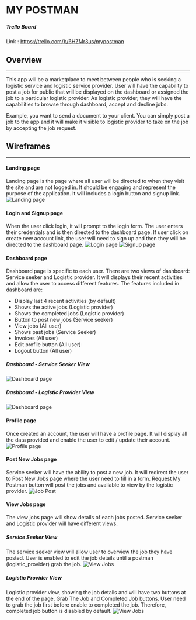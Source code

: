 # MY POSTMAN

##### Trello Board
Link : https://trello.com/b/6HZMr3us/mypostman


## Overview
***
This app will be a marketplace to meet between people who is seeking a logistic service and logistic service provider. User will have the capability to post a job for public that will be displayed on the dashboard or assigned  the job to a particular logistic provider. As logistic provider, they will have the capabilities to browse through dashboard, accept and decline jobs.

Example, you want to send a document to your client. You can simply post a job to the app and it will make it visible to logistic provider to take on the job by accepting the job request.

## Wireframes
***
#### Landing page
Landing page is the page where all user will be directed to when they visit the site and are not logged in. It should be engaging and represent the purpose of the application. It will includes a login button and signup link.
![Landing page](docs/wire-frames/landing_page.png)
#### Login and Signup page
When the user click login, it will prompt to the login form. The user enters their credentials and is then directed to the dashboard page. If user click on create new account link, the user will need to sign up and then they will be directed to the dashboard page.
![Login page](docs/wire-frames/login_page.png) 
![Signup page](docs/wire-frames/signup_page.png)
#### Dashboard page
Dashboard page is specific to each user. There are two views of dashboard: Service seeker and Logistic provider. It will displays their recent activities and allow the user to access different features. The features included in dashboard are:
- Display last 4 recent activities (by default)
- Shows the active jobs (Logistic provider)
- Shows the completed jobs (Logistic provider)
- Button to post new jobs (Service seeker)
- View jobs (All user)
- Shows past jobs (Service Seeker)
- Invoices (All user)
- Edit profile button (All user)
- Logout button (All user)

##### Dashboard - Service Seeker View
![Dashboard page](docs/wire-frames/dashboard_page_service_seeker.png)
##### Dashboard - Logistic Provider View
![Dashboard page](docs/wire-frames/dashboard_page_logistic_provider.png)

#### Profile page
Once created an account, the user will have a profile page. It will display all the data provided and enable the user to edit / update their account.
![Profile page](docs/wire-frames/profile_page.png)

#### Post New Jobs page
Service seeker will have the ability to post a new job. It will redirect the user to Post New Jobs page where the user need to fill in a form. Request My Postman button will post the jobs and available to view by the logistic provider.
![Job Post](docs/wire-frames/job_posting.png)

#### View Jobs page
The view jobs page will show details of each jobs posted. Service seeker and Logistic provider will have different views.

##### Service Seeker View
The service seeker view will allow user to overview the job they have posted. User is enabled to edit the job details until a postman (logistic_provider) grab the job.
![View Jobs](docs/wire-frames/view_jobs_service_seeker.png)

##### Logistic Provider View
Logistic provider view, showing the job details and will have two buttons at the end of the page, Grab The Job and Completed Job buttons. User need to grab the job first before enable to completed the job. Therefore, completed job button is disabled by default.
![View Jobs](docs/wire-frames/view_jobs_logistic_provider.png)